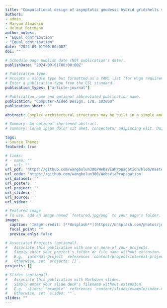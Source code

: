 ```yaml
---
title: "Computational design of asymptotic geodesic hybrid gridshells via propagation"
authors:
- admin
- Maryam Almaskin
- Helmut Pottmann
author_notes:
- "Equal contribution"
- "Equal contribution"
date: "2024-09-01T00:00:00Z"
doi: ""

# Schedule page publish date (NOT publication's date).
publishDate: "2024-09-01T00:00:00Z"

# Publication type.
# Accepts a single type but formatted as a YAML list (for Hugo requirements).
# Enter a publication type from the CSL standard.
publication_types: ["article-journal"]

# Publication name and optional abbreviated publication name.
publication: "Computer-Aided Design, 178, 103800"
publication_short: ""

abstract: Complex architectural structures may be built in a simple and cost-effective way if their geometry respects the fabrication constraints. Examples of such structures are provided by gridshells that are built from straight and flat slats which are bent on site so that they become tangential or normal to the design surface. Tangential slats follow geodesic curves on the surface, while normal slats are attached along asymptotic curves. Extending work by Frei Otto, Julius Natterer and others, who placed the slats tangentially, Eike Schling proposed structures which also contain slats normal to the reference surface. In the present paper we address those gridshells that consist of three families of bent elements, either tangential or normal to the design surface, and are arranged in a  triangular web. We propose algorithms for the computational design of such webs that start from a boundary strip and propagate it, partially under additional guidance, to an entire web. 

# Summary. An optional shortened abstract.
# summary: Lorem ipsum dolor sit amet, consectetur adipiscing elit. Duis posuere tellus ac convallis placerat. Proin tincidunt magna sed ex sollicitudin condimentum.

tags:
- Source Themes
featured: true

# links:
# - name: ""
#   url: ""
url_pdf: 'https://github.com/wangbolun300/WebsViaPropagation/blob/master/data/websViaPropagation.pdf'
url_code: 'https://github.com/wangbolun300/WebsViaPropagation'
url_dataset: ''
url_poster: ''
url_project: ''
url_slides: ''
url_source: ''
url_video: ''

# Featured image
# To use, add an image named `featured.jpg/png` to your page's folder. 
image:
  caption: 'Image credit: [**Unsplash**](https://unsplash.com/photos/jdD8gXaTZsc)'
  focal_point: ""
  preview_only: false

# Associated Projects (optional).
#   Associate this publication with one or more of your projects.
#   Simply enter your project's folder or file name without extension.
#   E.g. `internal-project` references `content/project/internal-project/index.md`.
#   Otherwise, set `projects: []`.
projects: []

# Slides (optional).
#   Associate this publication with Markdown slides.
#   Simply enter your slide deck's filename without extension.
#   E.g. `slides: "example"` references `content/slides/example/index.md`.
#   Otherwise, set `slides: ""`.
slides: ""
---
```


<!-- {{% callout note %}}
Click the *Cite* button above to demo the feature to enable visitors to import publication metadata into their reference management software.
{{% /callout %}}

{{% callout note %}}
Create your slides in Markdown - click the *Slides* button to check out the example.
{{% /callout %}}

Add the publication's **full text** or **supplementary notes** here. You can use rich formatting such as including [code, math, and images](https://docs.hugoblox.com/content/writing-markdown-latex/). -->
